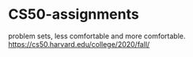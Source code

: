 # CS50-assignments

problem sets, less comfortable and more comfortable. 
https://cs50.harvard.edu/college/2020/fall/
